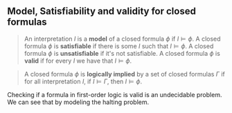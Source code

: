 ## Model, Satisfiability and validity for closed formulas
> An interpretation $I$ is a **model** of a closed formula $\phi$ if $I \models \phi$.
> A closed formula $\phi$ is **satisfiable** if there is some $I$ such that $I \models \phi$.
> A closed formula $\phi$ is **unsatisfiable** if it's not satisfiable.
> A closed formula $\phi$ is **valid** if for every $I$ we have that $I \models \phi$.

> A closed formula $\phi$ is **logically implied** by a set of closed formulas $\Gamma$ if for all interpretation $I$, if $I \models \Gamma$, then $I \models \phi$. 

Checking if a formula in first-order logic is valid is an undecidable problem. We can see that by modeling the halting problem.